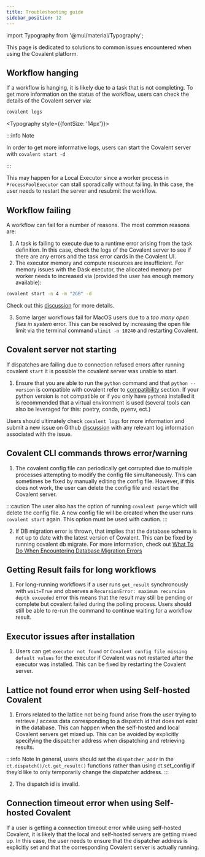 ```yaml
---
title: Troubleshooting guide
sidebar_position: 12
---
```


import Typography from '@mui/material/Typography';

This page is dedicated to solutions to common issues encountered when using the Covalent platform.

## Workflow hanging

If a workflow is hanging, it is likely due to a task that is not completing. To get more information on the status of the workflow, users can check the details of the Covalent server via:

```bash
covalent logs
```

<Typography style={{fontSize: '14px'}}>

:::info Note

In order to get more informative logs, users can start the Covalent server with `covalent start -d`

:::

</Typography>

This may happen for a Local Executor since a worker process in `ProcessPoolExecutor` can stall sporadically without failing. In this case, the user needs to restart the server and resubmit the workflow.

## Workflow failing

A workflow can fail for a number of reasons. The most common reasons are:

1. A task is failing to execute due to a runtime error arising from the task definition. In this case, check the logs of the Covalent server to see if there are any errors and the task error cards in the Covalent UI.
2. The executor memory and compute resources are insufficient. For memory issues with the Dask executor, the allocated memory per worker needs to increased via (provided the user has enough memory available):

```bash
covalent start -n 4 -m "2GB" -d
```

Check out this [discussion](https://github.com/AgnostiqHQ/covalent/discussions/1246) for more details.

3. Some larger workflows fail for MacOS users due to a _too many open files in system_ error. This can be resolved by increasing the open file limit via the terminal command `ulimit -n 10240` and restarting Covalent.

## Covalent server not starting

If dispatches are failing due to connection refused errors after running covalent `start` it is possible the covalent server was unable to start.

1. Ensure that you are able to run the `python` command and that `python --version` is compatible with covalent refer to [compatibility](/docs/user-documentation/compatibility) section. If your python version is not compatible or if you only have `python3` installed it is recommended that a virtual environment is used (several tools can also be leveraged for this: poetry, conda, pyenv, ect.)

Users should ultimately check `covalent logs` for more information and submit a new issue on Github [discussion](https://github.com/AgnostiqHQ/covalent/issues) with any relevant log information associated with the issue.

## Covalent CLI commands throws error/warning

1. The covalent config file can periodically get corrupted due to multiple processes attempting to modify the config file simultaneously. This can sometimes be fixed by manually editing the config file. However, if this does not work, the user can delete the config file and restart the Covalent server.

:::caution
The user also has the option of running `covalent purge` which will delete the config file. A new config file will be created when the user runs `covalent start` again. This option must be used with caution.
:::

2. If DB migration error is thrown, that implies that the database schema is not up to date with the latest version of Covalent. This can be fixed by running covalent db migrate. For more information, check out [What To Do When Encountering Database Migration Errors](/docs/user-documentation/Migration_error)

## Getting Result fails for long workflows

1. For long-running workflows if a user runs `get_result` synchronously with `wait=True` and observes a `RecursionError: maximum recursion depth exceeded` error this means that the result may still be pending or complete but covalent failed during the polling process. Users should still be able to re-run the command to continue waiting for a workflow result.

## Executor issues after installation

1. Users can get `executor not found` or `Covalent config file missing default values` for the executor if Covalent was not restarted after the executor was installed. This can be fixed by restarting the Covalent server.

## Lattice not found error when using Self-hosted Covalent

1. Errors related to the lattice not being found arise from the user trying to retrieve / access data corresponding to a dispatch id that does not exist in the database. This can happen when the self-hosted and local Covalent servers get mixed up. This can be avoided by explicitly specifying the dispatcher address when dispatching and retrieving results.

:::info Note
In general, users should set the `dispatcher_addr` in the `ct.dispatch()/ct.get_result()` functions rather than using ct.set_config if they’d like to only temporarily change the dispatcher address.
:::

2. The dispatch id is invalid.

## Connection timeout error when using Self-hosted Covalent

If a user is getting a connection timeout error while using self-hosted Covalent, it is likely that the local and self-hosted servers are getting mixed up. In this case, the user needs to ensure that the dispatcher address is explicitly set and that the corresponding Covalent server is actually running.
